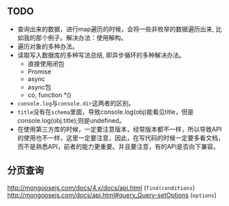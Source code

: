 ## TODO

* 查询出来的数据，进行map遍历的时候，会将一些非枚举的数据遍历出来, 比如我的那个例子。解决办法：使用解构。
* 遍历对象的多种办法。
* 读取写入数据库的多种写法总结, 即异步循环的多种解决办法。
  * 直接使用闭包
  * Promise
  * async
  * async包
  * co, function *()
* `console.log`与`console.dir`这两者的区别。
* `title`没有在`schema`里面，导致console.log(obj)能看见title，但是console.log(obj.title);则是undefined。
* 在使用第三方库的时候，一定要注意版本，经常版本都不一样，所以导致API的使用也不一样，这里一定要注意，因此，在写代码的时候一定要多看文档，而不是熟悉API，前者的能力更重要。并且要注意，有的API是否向下兼容。

## 分页查询

http://mongoosejs.com/docs/4.x/docs/api.html (`find(conditions`)
http://mongoosejs.com/docs/api.html#query_Query-setOptions (`options`)
